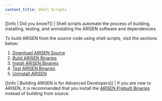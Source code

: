 ```yaml
---
content_title: Shell Scripts
---
```


[[info | Did you know?]]
| Shell scripts automate the process of building, installing, testing, and uninstalling the ARISEN software and dependencies.

To build ARISEN from the source code using shell scripts, visit the sections below:

1. [Download ARISEN Source](01_download-arisen-source.md)
2. [Build ARISEN Binaries](02_build-arisen-binaries.md)
3. [Install ARISEN Binaries](03_install-arisen-binaries.md)
4. [Test ARISEN Binaries](04_test-arisen-binaries.md)
5. [Uninstall ARISEN](05_uninstall-arisen.md)

[[info | Building ARISEN is for Advanced Developers]]
| If you are new to ARISEN, it is recommended that you install the [ARISEN Prebuilt Binaries](../../00_install-prebuilt-binaries.md) instead of building from source.
